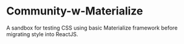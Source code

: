 # Community-w-Materialize
A sandbox for testing CSS using basic Materialize framework before migrating style into ReactJS.
